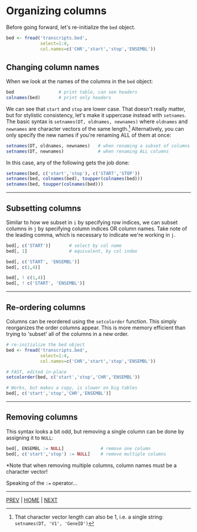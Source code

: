 # Organizing columns

Before going forward, let's re-initialize the `bed` object.

```R
bed <- fread('transcripts.bed',
             select=1:4,
             col.names=c('CHR','start','stop','ENSEMBL'))
```

## Changing column names
When we look at the names of the columns in the `bed` object:
```R
bed                 # print table, can see headers
colnames(bed)       # print only headers
```
We can see that `start` and `stop` are lower case. That doesn't really
matter, but for stylistic consistency, let's make it uppercase instead
with `setnames`. The basic syntax is `setnames(DT, oldnames, newnames)`
where `oldnames` and `newnames` are character vectors of the same length.[^1]
Alternatively, you can only specify the new names if you're renaming ALL of them at once:
```R
setnames(DT, oldnames, newnames)   # when renaming a subset of columns
setnames(DT, newnames)             # when renaming ALL columns
```

In this case, any of the following gets the job done:

```R
setnames(bed, c('start','stop'), c('START','STOP'))     
setnames(bed, colnames(bed), toupper(colnames(bed)))
setnames(bed, toupper(colnames(bed)))
```

---

## Subsetting columns
Similar to how we subset in `i` by specifying row indices, we can
subset columns in `j` by specifying column indices OR column names.
Take note of the leading comma, which is necessary to indicate we're
working in `j`.

```R
bed[, c('START')]       # select by col name
bed[, 1]                # equivalent, by col index

bed[, c('START', 'ENSEMBL')]
bed[, c(1,4)]

bed[, ! c(1,4)]
bed[, ! c('START', 'ENSEMBL')]
```
---

## Re-ordering columns
Columns can be reordered using the `setcolorder` function. This simply
reorganizes the order columns appear. This is more memory efficient
than trying to 'subset' all of the columns in a new order.
```R
# re-initialize the bed object
bed <- fread('transcripts.bed',
             select=1:4,
             col.names=c('CHR','start','stop','ENSEMBL'))

# FAST, edited in-place
setcolorder(bed, c('start','stop','CHR','ENSEMBL'))

# Works, but makes a copy, is slower on big tables
bed[, c('start','stop','CHR','ENSEMBL')]                
```

---

## Removing columns

This syntax looks a bit odd, but removing a single column can be done
by assigning it to `NULL`:

```R
bed[, ENSEMBL := NULL]              # remove one column
bed[, c('start','stop') := NULL]    # remove multiple columns
```

*Note that when removing multiple columns, column names must be a
character vector!

Speaking of the `:=` operator...

---

[PREV](README.md) | [HOME](/README.md) | [NEXT](B.md)


[^1]: That character vector length can also be 1, i.e. a single string:
`setnames(DT, 'V1', 'GeneID')`